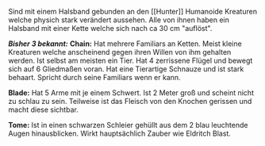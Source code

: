 Sind mit einem Halsband gebunden an den [[Hunter]]
Humanoide Kreaturen welche physich stark verändert aussehen.
Alle von ihnen haben ein Halsband mit einer Kette welche sich nach ca 30 cm "auflöst".

***Bisher 3 bekannt:***
**Chain:** Hat mehrere Familiars an Ketten. Meist kleine Kreaturen welche anscheinend gegen ihren Willen von ihm gehalten werden. Ist selbst am meisten ein Tier. Hat 4 zerrissene Flügel und bewegt sich auf 6 Gliedmaßen voran. Hat eine Tierartige Schnauze und ist stark behaart. Spricht durch seine Familiars wenn er kann.

**Blade:** Hat 5 Arme mit je einem Schwert. Ist 2 Meter groß und scheint nicht zu schlau zu sein. Teilweise ist das Fleisch von den Knochen gerissen und macht diese sichtbar.

**Tome:** Ist in einen schwarzen Schleier gehüllt aus dem 2 blau leuchtende Augen hinausblicken. Wirkt hauptsächlich Zauber wie Eldritch Blast.

